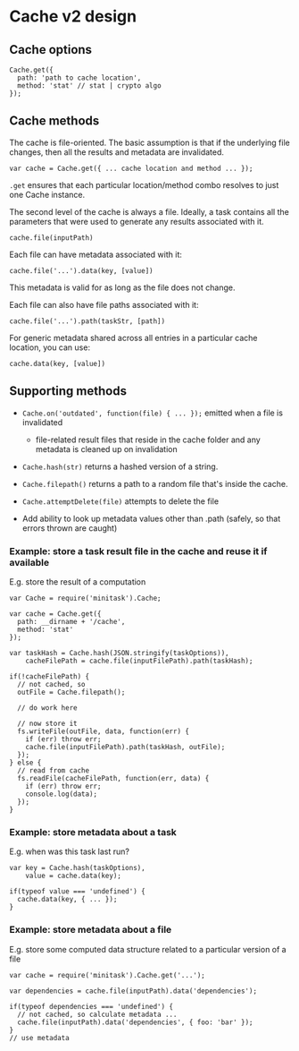 # Cache v2 design

## Cache options

    Cache.get({
      path: 'path to cache location',
      method: 'stat' // stat | crypto algo
    });

## Cache methods

The cache is file-oriented. The basic assumption is that if the underlying file changes, then all the results and metadata are invalidated.

    var cache = Cache.get({ ... cache location and method ... });

`.get` ensures that each particular location/method combo resolves to just one Cache instance.

The second level of the cache is always a file. Ideally, a task contains all the parameters that were used to generate any results associated with it.

    cache.file(inputPath)

Each file can have metadata associated with it:

    cache.file('...').data(key, [value])

This metadata is valid for as long as the file does not change.

Each file can also have file paths associated with it:

    cache.file('...').path(taskStr, [path])

For generic metadata shared across all entries in a particular cache location, you can use:

    cache.data(key, [value])

## Supporting methods

- `Cache.on('outdated', function(file) { ... });` emitted when a file is invalidated
  - file-related result files that reside in the cache folder and any metadata is cleaned up on invalidation
- `Cache.hash(str)` returns a hashed version of a string.
- `Cache.filepath()` returns a path to a random file that's inside the cache.
- `Cache.attemptDelete(file)` attempts to delete the file

- Add ability to look up metadata values other than .path (safely, so that errors thrown are caught)

### Example: store a task result file in the cache and reuse it if available

E.g. store the result of a computation

    var Cache = require('minitask').Cache;

    var cache = Cache.get({
      path: __dirname + '/cache',
      method: 'stat'
    });

    var taskHash = Cache.hash(JSON.stringify(taskOptions)),
        cacheFilePath = cache.file(inputFilePath).path(taskHash);

    if(!cacheFilePath) {
      // not cached, so
      outFile = Cache.filepath();

      // do work here

      // now store it
      fs.writeFile(outFile, data, function(err) {
        if (err) throw err;
        cache.file(inputFilePath).path(taskHash, outFile);
      });
    } else {
      // read from cache
      fs.readFile(cacheFilePath, function(err, data) {
        if (err) throw err;
        console.log(data);
      });
    }

### Example: store metadata about a task

E.g. when was this task last run?

    var key = Cache.hash(taskOptions),
        value = cache.data(key);

    if(typeof value === 'undefined') {
      cache.data(key, { ... });
    }

### Example: store metadata about a file

E.g. store some computed data structure related to a particular version of a file

    var cache = require('minitask').Cache.get('...');

    var dependencies = cache.file(inputPath).data('dependencies');

    if(typeof dependencies === 'undefined') {
      // not cached, so calculate metadata ...
      cache.file(inputPath).data('dependencies', { foo: 'bar' });
    }
    // use metadata

